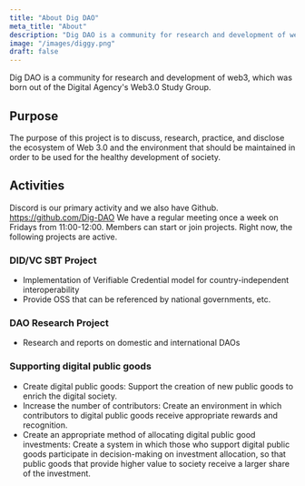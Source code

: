 ```yaml
---
title: "About Dig DAO"
meta_title: "About"
description: "Dig DAO is a community for research and development of web3, which was born out of the Digital Agency's Web3.0 Study Group."
image: "/images/diggy.png"
draft: false
---
```


Dig DAO is a community for research and development of web3, which was born out of the Digital Agency's Web3.0 Study Group.

## Purpose

The purpose of this project is to discuss, research, practice, and disclose the ecosystem of Web 3.0 and the environment that should be maintained in order to be used for the healthy development of society.

## Activities

Discord is our primary activity and we also have Github. https://github.com/Dig-DAO
We have a regular meeting once a week on Fridays from 11:00-12:00.
Members can start or join projects. Right now, the following projects are active.

### DID/VC SBT Project

- Implementation of Verifiable Credential model for country-independent interoperability
- Provide OSS that can be referenced by national governments, etc.

### DAO Research Project

- Research and reports on domestic and international DAOs

### Supporting digital public goods

- Create digital public goods: Support the creation of new public goods to enrich the digital society.
- Increase the number of contributors: Create an environment in which contributors to digital public goods receive appropriate rewards and recognition.
- Create an appropriate method of allocating digital public good investments: Create a system in which those who support digital public goods participate in decision-making on investment allocation, so that public goods that provide higher value to society receive a larger share of the investment.
